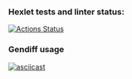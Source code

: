 ### Hexlet tests and linter status:

[![Actions Status](https://github.com/Coverfog/python-project-50/actions/workflows/hexlet-check.yml/badge.svg)](https://github.com/Coverfog/python-project-50/actions)

### Gendiff usage

[![asciicast](https://asciinema.org/a/740475.svg)](https://asciinema.org/a/740475)
